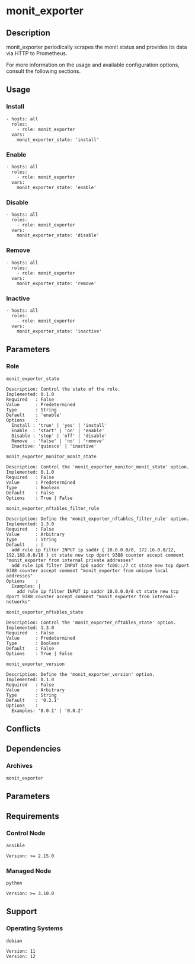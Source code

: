 # monit_exporter

## Description

monit_exporter periodically scrapes the monit status and provides its data via
HTTP to Prometheus.

For more information on the usage and available configuration options,
consult the following sections.

## Usage

### Install

```
- hosts: all
  roles:
    - role: monit_exporter
  vars:
    monit_exporter_state: 'install'
```

### Enable

```
- hosts: all
  roles:
    - role: monit_exporter
  vars:
    monit_exporter_state: 'enable'
```

### Disable

```
- hosts: all
  roles:
    - role: monit_exporter
  vars:
    monit_exporter_state: 'disable'
```

### Remove

```
- hosts: all
  roles:
    - role: monit_exporter
  vars:
    monit_exporter_state: 'remove'
```

### Inactive

```
- hosts: all
  roles:
    - role: monit_exporter
  vars:
    monit_exporter_state: 'inactive'
```

## Parameters

### Role

`monit_exporter_state`

    Description: Control the state of the role.
    Implemented: 0.1.0
    Required   : False
    Value      : Predetermined
    Type       : String
    Default    : 'enable'
    Options    :
      Install : 'true' | 'yes' | 'install'
      Enable  : 'start' | 'on' | 'enable'
      Disable : 'stop' | 'off' | 'disable'
      Remove  : 'false' | 'no' | 'remove'
      Inactive: 'quiesce' | 'inactive'

`monit_exporter_monitor_monit_state`

    Description: Control the 'monit_exporter_monitor_monit_state' option.
    Implemented: 0.1.0
    Required   : False
    Value      : Predetermined
    Type       : Boolean
    Default    : False
    Options    : True | False

`monit_exporter_nftables_filter_rule`

    Description: Define the 'monit_exporter_nftables_filter_rule' option.
    Implemented: 1.3.0
    Required   : False
    Value      : Arbitrary
    Type       : String
    Default    : |
      add rule ip filter INPUT ip saddr { 10.0.0.0/8, 172.16.0.0/12, 192.168.0.0/16 } ct state new tcp dport 9388 counter accept comment "monit_exporter from internal private addresses"
      add rule ip6 filter INPUT ip6 saddr fc00::/7 ct state new tcp dport 9388 counter accept comment "monit_exporter from unique local addresses"
    Options    :
      Examples: |
        add rule ip filter INPUT ip saddr 10.0.0.0/8 ct state new tcp dport 9388 counter accept comment "monit_exporter from internal-networks"

`monit_exporter_nftables_state`

    Description: Control the 'monit_exporter_nftables_state' option.
    Implemented: 1.3.0
    Required   : False
    Value      : Predetermined
    Type       : Boolean
    Default    : False
    Options    : True | False

`monit_exporter_version`

    Description: Define the 'monit_exporter_version' option.
    Implemented: 0.1.0
    Required   : False
    Value      : Arbitrary
    Type       : String
    Default    : '0.2.1'
    Options    :
      Examples: '0.0.1' | '0.0.2'

## Conflicts

## Dependencies

### Archives

`monit_exporter`

## Parameters

## Requirements

### Control Node

`ansible`

    Version: >= 2.15.0

### Managed Node

`python`

    Version: >= 3.10.0

## Support

### Operating Systems

`debian`

    Version: 11
    Version: 12
